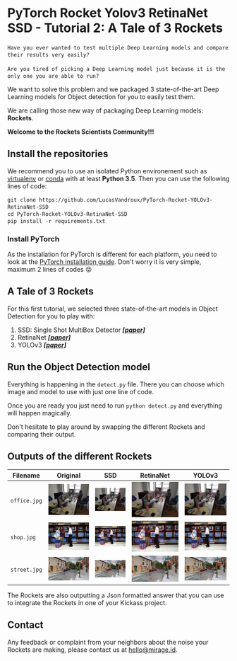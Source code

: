 # PyTorch Rocket Yolov3 RetinaNet SSD - Tutorial 2: A Tale of 3 Rockets
    Have you ever wanted to test multiple Deep Learning models and compare their results very easily?

    Are you tired of picking a Deep Learning model just because it is the only one you are able to run?

We want to solve this problem and we packaged 3 state-of-the-art Deep Learning models for Object detection for you to easily test them.

We are calling those new way of packaging Deep Learning models: __Rockets__.

__Welcome to the Rockets Scientists Community!!!__

## Install the repositories
We recommend you to use an isolated Python environement such as [virtualenv](https://virtualenv.pypa.io/en/latest/) or [conda](https://docs.conda.io/en/latest/) with at least __Python 3.5__. Then you can use the following lines of code:
```
git clone https://github.com/LucasVandroux/PyTorch-Rocket-YOLOv3-RetinaNet-SSD
cd PyTorch-Rocket-YOLOv3-RetinaNet-SSD
pip install -r requirements.txt
```
### Install PyTorch
As the installation for PyTorch is different for each platform, you need to look at the [PyTorch installation guide](https://pytorch.org/get-started/locally/). Don't worry it is very simple, maximum 2 lines of codes :stuck_out_tongue_closed_eyes:

## A Tale of 3 Rockets
For this first tutorial, we selected three state-of-the-art models in Object Detection for you to play with:
1. SSD: Single Shot MultiBox Detector ___[[paper]](https://arxiv.org/pdf/1512.02325.pdf)___
2. RetinaNet ___[[paper]](https://arxiv.org/pdf/1708.02002.pdf)___
3. YOLOv3 ___[[paper]](https://pjreddie.com/media/files/papers/YOLOv3.pdf)___

## Run the Object Detection model
Everything is happening in the `detect.py` file. There you can choose which image and model to use with just one line of code.

Once you are ready you just need to run `python detect.py` and everything will happen magically.

Don't hesitate to play around by swapping the different Rockets and comparing their output.

## Outputs of the different Rockets
| Filename | Original | SSD | RetinaNet | YOLOv3 |
|----------|----------|-----------|-----|--------|
| `office.jpg` | ![image-original-office](images/office.jpg) | ![image-ssd-office](images/detections/ssd/office.jpg) | ![image-retinanet-office](images/detections/retinanet/office.jpg)|![image-yolov3-office](images/detections/yolov3/office.jpg)|
|`shop.jpg`|![image-original-shop](images/shop.jpg)|![image-ssd-shop](images/detections/ssd/shop.jpg)|![image-retinanet-shop](images/detections/retinanet/shop.jpg)|![image-yolov3-shop](images/detections/yolov3/shop.jpg)|
|`street.jpg`|![image-original-street](images/street.jpg)|![image-ssd-street](images/detections/ssd/street.jpg)|![image-retinanet-street](images/detections/retinanet/street.jpg)|![image-yolov3-street](images/detections/yolov3/street.jpg)|

The Rockets are also outputting a Json formatted answer that you can use to integrate the Rockets in one of your Kickass project.

## Contact
Any feedback or complaint from your neighbors about the noise your Rockets are making, please contact us at [hello@mirage.id](mailto:hello@mirage.id). 
